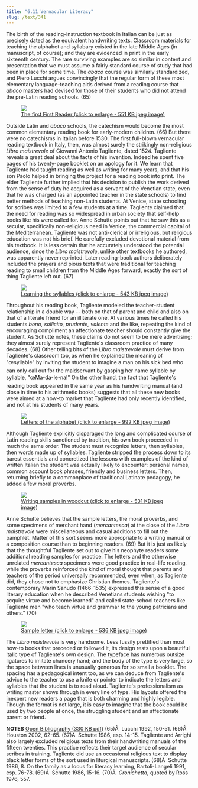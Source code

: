 ```yaml
---
title: "6.11 Vernacular Literacy"
slug: /text/341
---
```

The birth of the reading-instruction textbook in Italian can be just as precisely dated as the equivalent handwriting texts. Classroom materials for teaching the alphabet and syllabary existed in the late Middle Ages (in manuscript, of course); and they are evidenced in print in the early sixteenth century. The rare surviving examples are so similar in content and presentation that we must assume a fairly standard course of study that had been in place for some time. The <em>abaco</em> course was similarly standardized, and Piero Lucchi argues convincingly that the regular form of these most elementary language-teaching aids derived from a reading course that <em>abaco</em> masters had devised for those of their students who did not attend the pre-Latin reading schools. (65)
<p style="text-align: center;"></p>


<figure class="mkdn-figure">
    <a href="images_full//6.00_Chapter_Six/HFS_019.01.jpg" class="mkdn-image-link">
    <img class="mkdn-image" src="images_full//6.00_Chapter_Six/HFS_019.01.jpg" />
    <figcaption class="mkdn-figcaption">The first First Reader (click to enlarge - 551 KB jpeg image)</figcaption>
    </a>
</figure>

Outside Latin and <em>abaco</em> schools, the catechism would become the most common elementary reading book for early-modern children. (66) But there were no catechisms in Italian before 1530. The first full-blown vernacular reading textbook in Italy, then, was almost surely the strikingly non-religious <em>Libro maistrevole</em> of Giovanni Antonio Tagliente, dated 1524. Tagliente reveals a great deal about the facts of his invention. Indeed he spent five pages of his twenty-page booklet on an apology for it. We learn that Tagliente had taught reading as well as writing for many years, and that his son Paolo helped in bringing the project for a reading book into print. The elder Tagliente further implied that his decision to publish the work derived from the sense of duty he acquired as a servant of the Venetian state, even that he was charged (as an appointed teacher in the state schools) to find better methods of teaching non-Latin students. At Venice, state schooling for scribes was limited to a few students at a time. Tagliente claimed that the need for reading was so widespread in urban society that self-help books like his were called for. Anne Schutte points out that he saw this as a secular, specifically non-religious need in Venice, the commercial capital of the Mediterranean. Tagliente was not anti-clerical or irreligious, but religious education was not his brief. He carefully excluded devotional material from his textbook. It is less certain that he accurately understood the potential audience, since the <em>Libro maistrevole</em>, unlike other textbooks he authored, was apparently never reprinted. Later reading-book authors deliberately included the prayers and pious texts that were traditional for teaching reading to small children from the Middle Ages forward, exactly the sort of thing Tagliente left out. (67)
<p style="text-align: center;"></p>


<figure class="mkdn-figure">
    <a href="images_full//6.00_Chapter_Six/HFS_019.04.jpg" class="mkdn-image-link">
    <img class="mkdn-image" src="images_full//6.00_Chapter_Six/HFS_019.04.jpg" />
    <figcaption class="mkdn-figcaption">Learning the syllables (click to enlarge - 543 KB jpeg image)</figcaption>
    </a>
</figure>

Throughout his reading book, Tagliente modeled the teacher-student relationship in a double way -- both on that of parent and child and also on that of a literate friend for an illiterate one. At various times he called his students <em>bono, sollicito, prudente, valente</em> and the like, repeating the kind of encouraging compliment an affectionate teacher should constantly give the student. As Schutte notes, these claims do not seem to be mere advertising; they almost surely represent Tagliente's classroom practice of many decades. (68) Other telling bits of the <em>Libro maistrevole</em> must derive from Tagliente's classroom too, as when he explained the meaning of "œsyllable" by inviting the student to imagine a man on his sick bed who can only call out for the maidservant by gasping her name syllable by syllable, "œMa-da-le-na!" On the other hand, the fact that Tagliente's reading book appeared in the same year as his handwriting manual (and close in time to his arithmetic books) suggests that all these new books were aimed at a how-to market that Tagliente had only recently identified, and not at his students of many years.
<p style="text-align: center;"></p>


<figure class="mkdn-figure">
    <a href="images_full//6.00_Chapter_Six/HFS_019.03.jpg" class="mkdn-image-link">
    <img class="mkdn-image" src="images_full//6.00_Chapter_Six/HFS_019.03.jpg" />
    <figcaption class="mkdn-figcaption">Letters of the alphabet (click to enlarge - 992 KB jpeg image)</figcaption>
    </a>
</figure>

Although Tagliente explicitly disparaged the long and complicated course of Latin reading skills sanctioned by tradition, his own book proceeded in much the same order. The student must recognize letters, then syllables, then words made up of syllables. Tagliente stripped the process down to its barest essentials and concretized the lessons with examples of the kind of written Italian the student was actually likely to encounter: personal names, common account book phrases, friendly and business letters. Then, returning briefly to a commonplace of traditional Latinate pedagogy, he added a few moral proverbs.
<p style="text-align: center;"></p>


<figure class="mkdn-figure">
    <a href="images_full//6.00_Chapter_Six/HFS_019.06.jpg" class="mkdn-image-link">
    <img class="mkdn-image" src="images_full//6.00_Chapter_Six/HFS_019.06.jpg" />
    <figcaption class="mkdn-figcaption">Writing samples in woodcut (click to enlarge - 531 KB jpeg image)</figcaption>
    </a>
</figure>

Anne Schutte believes that the sample letters, the moral proverbs, and some specimens of merchant hand (<em>mercantesca</em>) at the close of the <em>Libro maistrevole</em> were miscellaneous and casual additions to fill out the pamphlet. Matter of this sort seems more appropriate to a writing manual or a composition course than to beginning readers. (69) But it is just as likely that the thoughtful Tagliente set out to give his neophyte readers some additional reading samples for practice. The letters and the otherwise unrelated <em>mercantesca</em> specimens were good practice in real-life reading, while the proverbs reinforced the kind of moral thought that parents and teachers of the period universally recommended, even when, as Tagliente did, they chose not to emphasize Christian themes. Tagliente's contemporary Marin Sanudo (1466-1535) expressed this sense of a good literary education when he described Venetians students wishing "to acquire virtue and become learned" and called state-school teachers like Tagliente men "who teach virtue and grammar to the young patricians and others." (70)
<p style="text-align: center;"></p>


<figure class="mkdn-figure">
    <a href="images_full//6.00_Chapter_Six/HFS_019.05.jpg" class="mkdn-image-link">
    <img class="mkdn-image" src="images_full//6.00_Chapter_Six/HFS_019.05.jpg" />
    <figcaption class="mkdn-figcaption">Sample letter (click to enlarge - 536 KB jpeg image)</figcaption>
    </a>
</figure>

The <em>Libro maistrevole</em> is very handsome. Less fussily prettified than most how-to books that preceded or followed it, its design rests upon a beautiful italic type of Tagliente's own design. The typeface has numerous outsize ligatures to imitate chancery hand; and the body of the type is very large, so the space between lines is unusually generous for so small a booklet. The spacing has a pedagogical intent too, as we can deduce from Tagliente's advice to the teacher to use a knife or pointer to indicate the letters and syllables that the student is to read aloud. Tagliente's professionalism as writing master shows through in every line of type. His layouts offered the inexpert new readers a page that is both charming and highly legible. Though the format is not large, it is easy to imagine that the book could be used by two people at once, the struggling student and an affectionate parent or friend.

<strong>NOTES</strong>
<a href="http://www.humanismforsale.org/bibliography.pdf" target="new">Open Bibliography (330 KB pdf)</a>
(65)Â  Lucchi 1992, 150-51.
(66)Â  Houston 2002, 62-65.
(67)Â  Schutte 1986, esp. 14-15. Tagliente and Arrighi also largely excluded religious texts from their handwriting manuals of the fifteen twenties. This practice reflects their target audience of secular scribes in training. Tagliente did use an occasional religious text to display black letter forms of the sort used in liturgical manuscripts.
(68)Â  Schutte 1986, 8. On the family as a locus for literacy learning, Bartoli-Langeli 1991, esp. 76-78.
(69)Â  Schutte 1986, 15-16.
(70)Â  <em>Cronichetta</em>, quoted by Ross 1976, 557.
